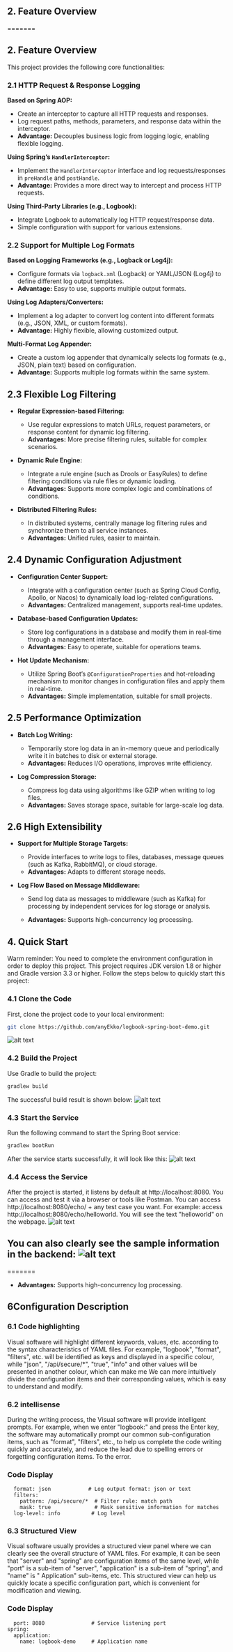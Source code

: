 

<!-- by 朱淼佳 -->

## 2. Feature Overview  

=======
<!-- by 朱淼佳 -->

## 2. Feature Overview  


This project provides the following core functionalities:  

### 2.1 HTTP Request & Response Logging  
**Based on Spring AOP:**  
- Create an interceptor to capture all HTTP requests and responses.  
- Log request paths, methods, parameters, and response data within the interceptor.  
- **Advantage:** Decouples business logic from logging logic, enabling flexible logging.  

**Using Spring’s `HandlerInterceptor`:**  
- Implement the `HandlerInterceptor` interface and log requests/responses in `preHandle` and `postHandle`.  
- **Advantage:** Provides a more direct way to intercept and process HTTP requests.  

**Using Third-Party Libraries (e.g., Logbook):**  
- Integrate Logbook to automatically log HTTP request/response data.  
- Simple configuration with support for various extensions.  

### 2.2 Support for Multiple Log Formats  
**Based on Logging Frameworks (e.g., Logback or Log4j):**  
- Configure formats via `logback.xml` (Logback) or YAML/JSON (Log4j) to define different log output templates.  
- **Advantage:** Easy to use, supports multiple output formats.  

**Using Log Adapters/Converters:**  
- Implement a log adapter to convert log content into different formats (e.g., JSON, XML, or custom formats).  
- **Advantage:** Highly flexible, allowing customized output.  

**Multi-Format Log Appender:**  
- Create a custom log appender that dynamically selects log formats (e.g., JSON, plain text) based on configuration.  
- **Advantage:** Supports multiple log formats within the same system.

## 2.3 Flexible Log Filtering

- **Regular Expression-based Filtering:**
  - Use regular expressions to match URLs, request parameters, or response content for dynamic log filtering.
  - **Advantages:** More precise filtering rules, suitable for complex scenarios.

- **Dynamic Rule Engine:**
  - Integrate a rule engine (such as Drools or EasyRules) to define filtering conditions via rule files or dynamic loading.
  - **Advantages:** Supports more complex logic and combinations of conditions.

- **Distributed Filtering Rules:**
  - In distributed systems, centrally manage log filtering rules and synchronize them to all service instances.
  - **Advantages:** Unified rules, easier to maintain.

## 2.4 Dynamic Configuration Adjustment

- **Configuration Center Support:**
  - Integrate with a configuration center (such as Spring Cloud Config, Apollo, or Nacos) to dynamically load log-related configurations.
  - **Advantages:** Centralized management, supports real-time updates.

- **Database-based Configuration Updates:**
  - Store log configurations in a database and modify them in real-time through a management interface.
  - **Advantages:** Easy to operate, suitable for operations teams.

- **Hot Update Mechanism:**
  - Utilize Spring Boot’s `@ConfigurationProperties` and hot-reloading mechanism to monitor changes in configuration files and apply them in real-time.
  - **Advantages:** Simple implementation, suitable for small projects.

## 2.5 Performance Optimization

- **Batch Log Writing:**
  - Temporarily store log data in an in-memory queue and periodically write it in batches to disk or external storage.
  - **Advantages:** Reduces I/O operations, improves write efficiency.

- **Log Compression Storage:**
  - Compress log data using algorithms like GZIP when writing to log files.
  - **Advantages:** Saves storage space, suitable for large-scale log data.

## 2.6 High Extensibility

- **Support for Multiple Storage Targets:**
  - Provide interfaces to write logs to files, databases, message queues (such as Kafka, RabbitMQ), or cloud storage.
  - **Advantages:** Adapts to different storage needs.

- **Log Flow Based on Message Middleware:**
  - Send log data as messages to middleware (such as Kafka) for processing by independent services for log storage or analysis.

  - **Advantages:** Supports high-concurrency log processing.

  
<!-- by 唐文广 -->
## 4. Quick Start
Warm reminder: You need to complete the environment configuration in order to deploy this project. This project requires JDK version 1.8 or higher and Gradle version 3.3 or higher.
Follow the steps below to quickly start this project:

### 4.1 Clone the Code
First, clone the project code to your local environment:
```bash
git clone https://github.com/anyEkko/logbook-spring-boot-demo.git
```
![alt text](img/image.png)

### 4.2 Build the Project
Use Gradle to build the project:
```bash
gradlew build
```
The successful build result is shown below:
![alt text](img/gradlewbuild.png)

### 4.3 Start the Service
Run the following command to start the Spring Boot service:
```bash
gradlew bootRun
```
After the service starts successfully, it will look like this:
![alt text](img/gradlewbootRun.png)

### 4.4 Access the Service
After the project is started, it listens by default at http://localhost:8080. You can access and test it via a browser or tools like Postman.
You can access http://localhost:8080/echo/ + any test case you want.
For example: access http://localhost:8080/echo/helloworld.
You will see the text "helloworld" on the webpage.
![alt text](img/helloworld2.png)  

You can also clearly see the sample information in the backend:
![alt text](img/helloworld.png)
---
=======
  - **Advantages:** Supports high-concurrency log processing.
<!-- by 陆发欣 -->
## 6Configuration Description
### 6.1 Code highlighting
Visual software will highlight different keywords, values, etc. according to the syntax characteristics of YAML files. For example, "logbook", "format", "filters", etc. will be identified as keys and displayed in a specific colour, while "json", "/api/secure/*", "true", "info" and other values will be presented in another colour, which can make me We can more intuitively divide the configuration items and their corresponding values, which is easy to understand and modify.
### 6.2 intellisense
During the writing process, the Visual software will provide intelligent prompts. For example, when we enter "logbook:" and press the Enter key, the software may automatically prompt our common sub-configuration items, such as "format", "filters", etc., to help us complete the code writing quickly and accurately, and reduce the lead due to spelling errors or forgetting configuration items. To the error.
### Code Display
```logbook:
  format: json            # Log output format: json or text
  filters:
    pattern: /api/secure/*  # Filter rule: match path
    mask: true              # Mask sensitive information for matches
  log-level: info          # Log level
```
### 6.3 Structured View
Visual software usually provides a structured view panel where we can clearly see the overall structure of YAML files. For example, it can be seen that "server" and "spring" are configuration items of the same level, while "port" is a sub-item of "server", "application" is a sub-item of "spring", and "name" is " Application" sub-items, etc. This structured view can help us quickly locate a specific configuration part, which is convenient for modification and viewing.
### Code Display
```server:
  port: 8080               # Service listening port
spring:
  application:
    name: logbook-demo     # Application name
```
